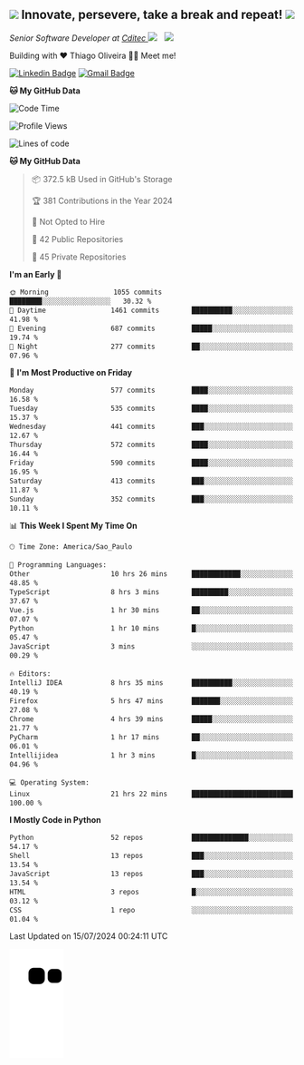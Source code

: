 <h2><img src="https://emojis.slackmojis.com/emojis/images/1531849430/4246/blob-sunglasses.gif?1531849430" width="30"/> Innovate, persevere, take a break and repeat! <img src="https://media.giphy.com/media/12oufCB0MyZ1Go/giphy.gif" width="50"></h2>
<img align='right' src="https://media.giphy.com/media/M9gbBd9nbDrOTu1Mqx/giphy.gif" width="230">
<p><em>Senior Software Developer at <a href="https://www.cditec.com.br/">Cditec
</a><img src="https://media.giphy.com/media/WUlplcMpOCEmTGBtBW/giphy.gif" width="30"> 
</em></p>



Building with ❤️ Thiago Oliveira 👋🏽 Meet me!

[![Linkedin Badge](https://img.shields.io/badge/-Thiago-blue?style=flat-square&logo=Linkedin&logoColor=white&link=https://www.linkedin.com/in/tgmarinho/)](https://www.linkedin.com/in/thiagoceconelo/) 
[![Gmail Badge](https://img.shields.io/badge/-thiceconelo@gmail.com-c14438?style=flat-square&logo=Gmail&logoColor=white&link=mailto:thiceconelo@gmail.com)](mailto:thiceconelo@gmail.com)

</em></p>

<!-- <span style="height ">
![Anurag's GitHub stats](https://github-readme-stats.vercel.app/api?username=arthurspk&show_icons=true&theme=tokyonight)
</span> -->

**🐱 My GitHub Data** 
<!--START_SECTION:waka-->
![Code Time](http://img.shields.io/badge/Code%20Time-1%2C478%20hrs%2058%20mins-blue)

![Profile Views](http://img.shields.io/badge/Profile%20Views-0-blue)

![Lines of code](https://img.shields.io/badge/From%20Hello%20World%20I%27ve%20Written-4.9%20million%20lines%20of%20code-blue)

**🐱 My GitHub Data** 

> 📦 372.5 kB Used in GitHub's Storage 
 > 
> 🏆 381 Contributions in the Year 2024
 > 
> 🚫 Not Opted to Hire
 > 
> 📜 42 Public Repositories 
 > 
> 🔑 45 Private Repositories 
 > 
**I'm an Early 🐤** 

```text
🌞 Morning                1055 commits        ████████░░░░░░░░░░░░░░░░░   30.32 % 
🌆 Daytime                1461 commits        ██████████░░░░░░░░░░░░░░░   41.98 % 
🌃 Evening                687 commits         █████░░░░░░░░░░░░░░░░░░░░   19.74 % 
🌙 Night                  277 commits         ██░░░░░░░░░░░░░░░░░░░░░░░   07.96 % 
```
📅 **I'm Most Productive on Friday** 

```text
Monday                   577 commits         ████░░░░░░░░░░░░░░░░░░░░░   16.58 % 
Tuesday                  535 commits         ████░░░░░░░░░░░░░░░░░░░░░   15.37 % 
Wednesday                441 commits         ███░░░░░░░░░░░░░░░░░░░░░░   12.67 % 
Thursday                 572 commits         ████░░░░░░░░░░░░░░░░░░░░░   16.44 % 
Friday                   590 commits         ████░░░░░░░░░░░░░░░░░░░░░   16.95 % 
Saturday                 413 commits         ███░░░░░░░░░░░░░░░░░░░░░░   11.87 % 
Sunday                   352 commits         ███░░░░░░░░░░░░░░░░░░░░░░   10.11 % 
```


📊 **This Week I Spent My Time On** 

```text
🕑︎ Time Zone: America/Sao_Paulo

💬 Programming Languages: 
Other                    10 hrs 26 mins      ████████████░░░░░░░░░░░░░   48.85 % 
TypeScript               8 hrs 3 mins        █████████░░░░░░░░░░░░░░░░   37.67 % 
Vue.js                   1 hr 30 mins        ██░░░░░░░░░░░░░░░░░░░░░░░   07.07 % 
Python                   1 hr 10 mins        █░░░░░░░░░░░░░░░░░░░░░░░░   05.47 % 
JavaScript               3 mins              ░░░░░░░░░░░░░░░░░░░░░░░░░   00.29 % 

🔥 Editors: 
IntelliJ IDEA            8 hrs 35 mins       ██████████░░░░░░░░░░░░░░░   40.19 % 
Firefox                  5 hrs 47 mins       ███████░░░░░░░░░░░░░░░░░░   27.08 % 
Chrome                   4 hrs 39 mins       █████░░░░░░░░░░░░░░░░░░░░   21.77 % 
PyCharm                  1 hr 17 mins        ██░░░░░░░░░░░░░░░░░░░░░░░   06.01 % 
Intellijidea             1 hr 3 mins         █░░░░░░░░░░░░░░░░░░░░░░░░   04.96 % 

💻 Operating System: 
Linux                    21 hrs 22 mins      █████████████████████████   100.00 % 
```

**I Mostly Code in Python** 

```text
Python                   52 repos            ██████████████░░░░░░░░░░░   54.17 % 
Shell                    13 repos            ███░░░░░░░░░░░░░░░░░░░░░░   13.54 % 
JavaScript               13 repos            ███░░░░░░░░░░░░░░░░░░░░░░   13.54 % 
HTML                     3 repos             █░░░░░░░░░░░░░░░░░░░░░░░░   03.12 % 
CSS                      1 repo              ░░░░░░░░░░░░░░░░░░░░░░░░░   01.04 % 
```




 Last Updated on 15/07/2024 00:24:11 UTC
<!--END_SECTION:waka-->

![Snake animation](https://github.com/rafaballerini/rafaballerini/blob/output/github-contribution-grid-snake.svg)


<!---
ceconelo/ceconelo is a ✨ special ✨ repository because its `README.md` (this file) appears on your GitHub profile.
You can click the Preview link to take a look at your changes.
--->
